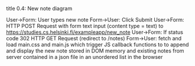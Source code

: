 title 0.4: New note diagram


User->Form: User types new note
Form->User: Click Submit
User->Form: HTTP POST Request with form text input (content type = text) to https://studies.cs.helsinki.fi/exampleapp/new_note
User->Form: If status code 302 HTTP GET Request (redirect to /notes)
Form->User: fetch and load main.css and main.js which trigger JS callback functions to to append and display the new note stored in DOM memory and existing notes from server contained in a json file in an unordered list in the browser

